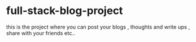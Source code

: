 # full-stack-blog-project
this is the project where you can post your blogs  , thoughts and write ups , share with your friends etc..

